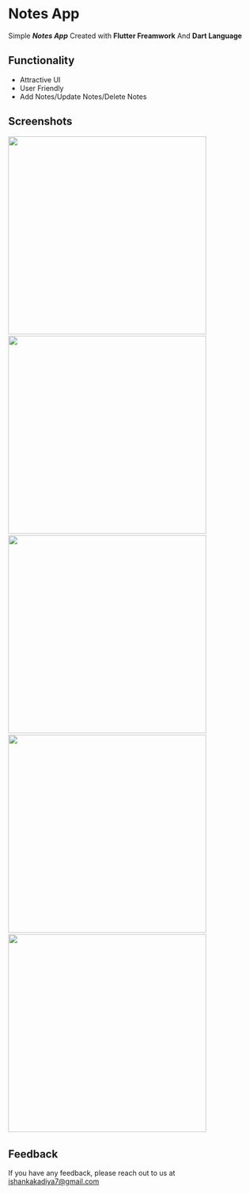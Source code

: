 # Notes App

Simple ***Notes App*** Created with **Flutter Freamwork** And **Dart Language**

## Functionality

- Attractive UI
- User Friendly 
- Add Notes/Update Notes/Delete Notes

## Screenshots 

<img src="https://user-images.githubusercontent.com/113764228/209639079-088fe8c9-0eb7-4cc7-b27e-b442fc2a5ecc.gif" width="400"> &nbsp; 
<img src="https://user-images.githubusercontent.com/113764228/209639263-a810e7a4-5a14-480e-9eea-e8c4fb3c1de9.jpg" width="400"> &nbsp; 
<img src="https://user-images.githubusercontent.com/113764228/209639077-e44dd216-15b7-475d-8b17-66cabb272cf7.jpg" width="400"> &nbsp; 
<img src="https://user-images.githubusercontent.com/113764228/209639073-5388a75c-88f7-438e-b5b4-5a123c05ced6.jpg" width="400"> &nbsp; 
<img src="https://user-images.githubusercontent.com/113764228/209639067-71800f12-52c4-45b2-aff4-0b5cc70479e9.jpg" width="400"> &nbsp; 





## Feedback
If you have any feedback, please reach out to us at ishankakadiya7@gmail.com

